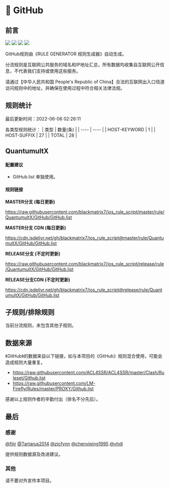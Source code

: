 # 🧸 GitHub

## 前言

![](https://shields.io/badge/-移除重复规则-ff69b4) ![](https://shields.io/badge/-DOMAIN--SUFFIX间合并-critical) ![](https://shields.io/badge/-IP--CIDR(6)合并-blueviolet) ![](https://shields.io/badge/-QuantumultX定制化规则-7cd1e3) 

GitHub规则由《RULE GENERATOR 规则生成器》自动生成。

分流规则是互联网公共服务的域名和IP地址汇总，所有数据均收集自互联网公开信息，不代表我们支持或使用这些服务。

请通过【中华人民共和国 People's Republic of China】合法的互联网出入口信道访问规则中的地址，并确保在使用过程中符合相关法律法规。

## 规则统计

最后更新时间：2022-06-06 02:26:11

各类型规则统计：
| 类型 | 数量(条)  | 
| ---- | ----  |
| HOST-KEYWORD | 1  | 
| HOST-SUFFIX | 27  | 
| TOTAL | 28  | 


## QuantumultX 

#### 配置建议
- GitHub.list 单独使用。

#### 规则链接
**MASTER分支 (每日更新)**

https://raw.githubusercontent.com/blackmatrix7/ios_rule_script/master/rule/QuantumultX/GitHub/GitHub.list

**MASTER分支 CDN (每日更新)**

https://cdn.jsdelivr.net/gh/blackmatrix7/ios_rule_script@master/rule/QuantumultX/GitHub/GitHub.list

**RELEASE分支 (不定时更新)**

https://raw.githubusercontent.com/blackmatrix7/ios_rule_script/release/rule/QuantumultX/GitHub/GitHub.list

**RELEASE分支CDN (不定时更新)**

https://cdn.jsdelivr.net/gh/blackmatrix7/ios_rule_script@release/rule/QuantumultX/GitHub/GitHub.list

## 子规则/排除规则


当前分流规则，未包含其他子规则。

## 数据来源

《GitHub》的数据来自以下链接，如与本项目的《GitHub》规则混合使用，可能会造成规则大量重复。

- https://raw.githubusercontent.com/ACL4SSR/ACL4SSR/master/Clash/Ruleset/Github.list
- https://raw.githubusercontent.com/LM-Firefly/Rules/master/PROXY/Github.list


感谢以上规则作者的辛勤付出（排名不分先后）。

## 最后

### 感谢

[@fiiir](https://github.com/fiiir) [@Tartarus2014](https://github.com/Tartarus2014) [@zjcfynn](https://github.com/zjcfynn) [@chenyiping1995](https://github.com/chenyiping1995) [@vhdj](https://github.com/vhdj)

提供规则数据源及改进建议。

### 其他

请不要对外宣传本项目。